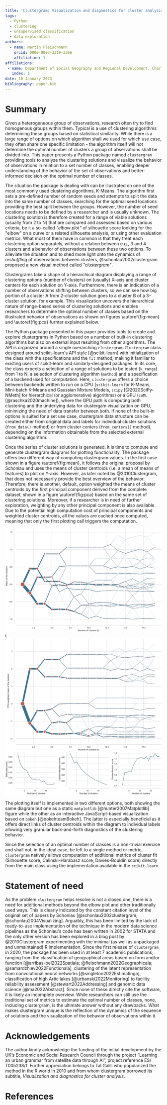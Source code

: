 ```yaml
---
title: 'Clustergram: Visualization and diagnostics for cluster analysis'
tags:
  - Python
  - clustering
  - unsupervised classification
  - data exploration
authors:
  - name: Martin Fleischmann
    orcid: 0000-0003-3319-3366
    affiliation: 1
affiliations:
 - name: Department of Social Geography and Regional Development, Charles University
   index: 1
date: 16 January 2023
bibliography: paper.bib
---
```


# Summary

Given a heterogeneous group of observations, research often try to find homogenous
groups within them. Typical is a use of clustering algorithms determining these groups
based on statistical similarity. While there is a large range of options on which
algorithm shall we used for which use case, they often share one specific limitation -
the algorithm itself will not determine the optimal number of clusters a group of
observations shall be divided into. This paper presents a Python package named
`clustergram` providing tools to analyze the clustering solutions and visualize the
behavior of observations in relation to a set number of classes, enabling deeper
understanding of the behavior of the set of observations and better-informed decision on
the optimal number of classes.

The situation the package is dealing with can be illustrated on one of the most commonly
used clustering algorithms, K-Means. The algorithm first sets a pre-defined number of
random seeds and attempts to split the data into the same number of classes, searching
for the optimal seed locations providing the best split between the groups. However, the
number of seed locations needs to be defined by a researcher and is usually unknown. The
clustering solution is therefore created for a range of viable solutions (usually from 2
to N) that are compared and assessed based on various criteria, be it a so-called
_"elbow plot"_ of silhouette score looking for the "elbow" on a curve or a related
silhouette analysis, or using other evaluation metrics. What most of them have in common
is that they treat each clustering option separately, without a relation between e.g., 3
and 4 clusters and a behavior of observations between these two options. To alleviate
the situation and to shed more light onto the dynamics of _reshuffling_ of observations
between clusters, @schonlau2002clustergram proposed a new visual method called
_"clustergram"_.

Clustergrams take a shape of a hierarchical diagram displaying a range of clustering
options (number of clusters) on (usually) X-axis and cluster centers for each solution
on Y-axis. Furthermore, there is an indication of a number of observations shifting
between clusters, so we can see how big portion of a cluster A from 2-cluster solution
goes to a cluster B of a 3-cluster solution, for example. This visualization uncovers
the hierarchical nature of range-based series of clustering solutions and enables
researchers to determine the optimal number of classes based on the illustrated behavior
of observations as shown on figures \autoref{fig:mean} and \autoref{fig:pca} furhter
explained below.

The Python package presented in this paper provides tools to create and explore
clustergrams in Python based on a number of built-in clustering algorithms but also on
external input resulting from other algorithms. The API is organized around a single
overarching `clustergram.Clustergram` class designed around scikit-learn's API style
[@scikit-learn] with initialization of the class with the specifications and the `fit`
method,  making it familiar to existing users of scikit-learn and similarly-designed
packages. In its core, the class expects a selection of a range of solutions to be
tested (`k_range`) from 1 to N, a selection of clustering algorithm (`method`) and a
specification of a backend used for computation. Here, `clustergram` offers a choice
between backends written to run on a CPU (`scikit-learn` for K-Means, Mini-batch K-Means
and Gaussian Mixture Models, `scipy` [@2020SciPy-NMeth] for hierarchical (or
agglomerative) algorithms) or a GPU (`cuML` [@raschka2020machine]), where the GPU path
is computing both clustering and the underlying data for clustergam visualization on
GPU, minimizing the need of data transfer between both. If none of the built-in options
is suited for a set use case, clustergram data structure can be created either from
original data and labels for individual cluster solutions (`from_data()` method) or from
cluster centers (`from_centers()` method), depending on the information obtainable from
the selected external clustering algorithm.

Once the series of cluster solutions is generated, it is time to compute and generate
clustergram diagrams for plotting functionality. The package offers two different way of
computing clustergram values. In the first case shown in a figure \autoref{fig:mean}, it
follows the original proposal by Schonlau and uses the means of cluster centroids (i.e.
a mean of means of features) to plot on Y-axis. However, as later noted by
@2010Clustergram, that does not necessarily provide the best overview of the behavior.
Therefore, there is another, default, option weighted the means of cluster centroids by
the first principal component derived from the complete dataset, shown in a figure
\autoref{fig:pca} based on the same set of clustering solutions. Moreover, if a
researcher is in need of further exploration, weighting by any other principal component
is also available. Due to the potential high computation cost of principal components
and weighted cluster centroids, all the values are cached once computed, meaning that
only the first plotting call triggers the computation.

![Clustergram based on the K-Means clustering algorithm as implemented in the scikit-learn package based on Palmer penguins dataset [@palmerpenguins], together with the additional metrics of cluster fit generated by the package. The cluster centroids are weighted by the first principal component to enhance the distinction between the branches of the dendrogram. \label{fig:mean}](mean.svg)
t
![Clustergram based on the K-Means clustering algorithm as implemented in the scikit-learn package based on Palmer penguins dataset [@palmerpenguins]. The cluster centroids are showing the non-weighted mean values as proposed in the original paper by @schonlau2002clustergram.\label{fig:pca}](pca.svg)

The plotting itself is implemented in two different options, both showing the same
diagram but one as a static `matplotlib` [@hunter2007Matplotlib] figure while the other
as an interactive JavaScript-based visualization based on `bokeh` [@bokehteamBokeh]. The
latter is especially beneficial as it offers direct links of cluster centroids within
the diagram to individual labels allowing very granular back-and-forth diagnostics of
the clustering behavior.

Since the selection of an optimal number of classes is a non-trivial exercise and shall
not, in the ideal case, be left to a single method or metric, `clustergram` natively
allows computation of additional metrics of cluster fit (Silhouette score,
Calinski-Harabasz score, Davies-Bouldin score) directly from the main class using the
implementation available in the `scikit-learn`.

# Statement of need

As the problem `clustergram` helps resolve is not a closed one, there is a need for
additional methods beyond the elbow plot and other traditionally used ways. This is
clearly indicated by the constant citation level of the original set of papers by
Schonlau [@schonlau2002clustergram; @schonlau2004Visualizing]. Arguably, this has been
limited by the lack of ready-to-use implementation of the technique in the modern data
science pipelines as the Schonlau's code has been written in 2002 for STATA and the only
other version has been explored in a blog post by @2010Clustergram experimenting with
the minimal (as well as unpackaged and unmaintained) R implementation. Since the first
release of `clustergram` in 2020, the package has been used in at least 7 academic
publications, ranging from the classification of geographical areas based on form and/or
function [@arribas-bel2022Spatiala; @fleischmann2022Geographicala;
@samardzhiev2022Functionala], clustering of the latent representation from convolutional
neural networks [@singleton2022Estimatinga], classification of high Artic lakes
[@urbanski2022Monitoring] to facility reliability assessment [@stewart2022Addressing]
and genomic data science [@ma2022Abstract]. Since none of these directly cite the
software, it is likely an incomplete overview. While researchers can still use the
traditional set of metrics to estimate the optimal number of classes, none, including
clustergram, is the ultimate answer without any drawbacks. What makes clustergram unique
is the reflection of the dynamics of the sequence of solutions and the visualization of
the behavior of observations within it.

# Acknowledgements

The author kindly acknowledge the funding of the initial development by the UK’s
Economic and Social Research Council through the project “Learning an urban grammar from
satellite data through AI”, project reference ES/ T005238/1. Further appreciation
belongs to Tal Galili who popularized the method in the R world in 2010 and from whom
clustergram borrowed its subtitle, _Visualization and diagnostics for cluster analysis_.

# References
